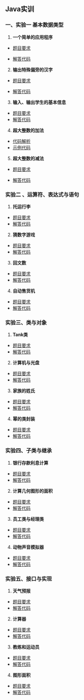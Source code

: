 ## Java实训

### 一、实验一 基本数据类型

1. **一个简单的应用程序**

- [题目要求](https://github.com/Smartloe/Java_training/blob/main/src/Hello.md)

- [解答代码](https://github.com/Smartloe/Java_training/blob/main/src/Hello.java)

2. **输出特殊偏旁的汉字**

- [题目要求](https://github.com/Smartloe/Java_training/blob/main/src/Hanzi.md)

- [解答代码](https://github.com/Smartloe/Java_training/blob/main/src/Hanzi.java)

3. **输入、输出学生的基本信息**

- [题目要求](https://github.com/Smartloe/Java_training/blob/main/src/Student.md)
- [解答代码](https://github.com/Smartloe/Java_training/blob/main/src/Student.java)

4. **超大整数的加法**

- [代码解析](https://github.com/Smartloe/Java_training/blob/main/src/HandleLargeNumber.md)
- [示例代码](https://github.com/Smartloe/Java_training/blob/main/src/HandleLargeNumber.java)

5. **超大整数的减法**

- [题目要求](https://github.com/Smartloe/Java_training/blob/main/src/LargeNum.md)

- [解答代码](https://github.com/Smartloe/Java_training/blob/main/src/LargeNum.java)

### 实验二 、运算符、表达式与语句
1. **托运行李**
- [题目要求](https://github.com/Smartloe/Java_training/blob/main/src/BaggageAndMony.md)
- [解答代码](https://github.com/Smartloe/Java_training/blob/main/src/BaggageAndMony.java)
2. **猜数字游戏**
- [题目要求](https://github.com/Smartloe/Java_training/blob/main/src/GuessNumber.md)
- [解答代码](https://github.com/Smartloe/Java_training/blob/main/src/GuessNumber.java)
3. **回文数**
- [题目要求](https://github.com/Smartloe/Java_training/blob/main/src/Number.md)
- [解答代码](https://github.com/Smartloe/Java_training/blob/main/src/Number.java)
4. **自动售货机**
- [题目要求](https://github.com/Smartloe/Java_training/blob/main/src/MachineSell.md)
- [解答代码](https://github.com/Smartloe/Java_training/blob/main/src/MachineSell.java)
### 实验三、类与对象
1. **Tank类**
- [题目要求](https://github.com/Smartloe/Java_training/blob/main/src/Tank.md)
- [解答代码](https://github.com/Smartloe/Java_training/blob/main/src/Tank.java)
2. **计算机与光盘**
- [题目要求](https://github.com/Smartloe/Java_training/blob/main/src/CD.md)
- [解答代码](https://github.com/Smartloe/Java_training/blob/main/src/CD.java)
3. **家族的姓氏**
- [题目要求](https://github.com/Smartloe/Java_training/blob/main/src/FamilyPerson.md)
- [解答代码](https://github.com/Smartloe/Java_training/blob/main/src/FamilyPerson.java)
4. **幂的类封装**
- [题目要求](https://github.com/Smartloe/Java_training/blob/main/src/Mi.md)
- [解答代码](https://github.com/Smartloe/Java_training/blob/main/src/Mi.java)

### 实验四、子类与继承
1. **银行存款利息计算**
- [题目要求](https://github.com/Smartloe/Java_training/blob/main/src/Bank.md)
- [解答代码](https://github.com/Smartloe/Java_training/blob/main/src/Bank.java)
2. **计算几何图形的面积**
- [题目要求](https://github.com/Smartloe/Java_training/blob/main/src/Geometry.md)
- [解答代码](https://github.com/Smartloe/Java_training/blob/main/src/Geometry.java)
3. **员工类与经理类**
- [题目要求](https://github.com/Smartloe/Java_training/blob/main/src/Employee.md)
- [解答代码](https://github.com/Smartloe/Java_training/blob/main/src/Employee.java)
4. **动物声音模拟器**
- [题目要求](https://github.com/Smartloe/Java_training/blob/main/src/Animal.md)
- [解答代码](https://github.com/Smartloe/Java_training/blob/main/src/Animal.java)


### 实验五、接口与实现

1. **天气预报**
- [题目要求](https://github.com/Smartloe/Java_training/blob/main/src/WeatherForecast.md)
- [解答代码](https://github.com/Smartloe/Java_training/blob/main/src/WeatherForecast.java)
2. **计算器**
- [题目要求](https://github.com/Smartloe/Java_training/blob/main/src/JiSuanQi.md)
- [解答代码](https://github.com/Smartloe/Java_training/blob/main/src/JiSuanQi.java)
3. **教练和运动员**
- [题目要求](https://github.com/Smartloe/Java_training/blob/main/src/CoachPlayer.md)
- [解答代码](https://github.com/Smartloe/Java_training/blob/main/src/CoachPlayer.java)
4. **图形面积**
- [题目要求](https://github.com/Smartloe/Java_training/blob/main/src/GraphicArea.md)
- [解答代码](https://github.com/Smartloe/Java_training/blob/main/src/GraphicArea.java)